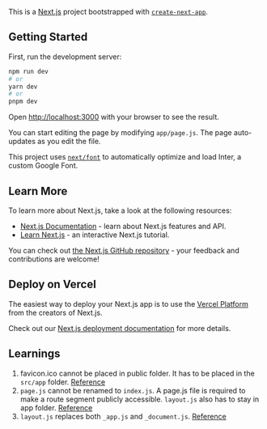 This is a [Next.js](https://nextjs.org/) project bootstrapped with [`create-next-app`](https://github.com/vercel/next.js/tree/canary/packages/create-next-app).

## Getting Started

First, run the development server:

```bash
npm run dev
# or
yarn dev
# or
pnpm dev
```

Open [http://localhost:3000](http://localhost:3000) with your browser to see the result.

You can start editing the page by modifying `app/page.js`. The page auto-updates as you edit the file.

This project uses [`next/font`](https://nextjs.org/docs/basic-features/font-optimization) to automatically optimize and load Inter, a custom Google Font.

## Learn More

To learn more about Next.js, take a look at the following resources:

- [Next.js Documentation](https://nextjs.org/docs) - learn about Next.js features and API.
- [Learn Next.js](https://nextjs.org/learn) - an interactive Next.js tutorial.

You can check out [the Next.js GitHub repository](https://github.com/vercel/next.js/) - your feedback and contributions are welcome!

## Deploy on Vercel

The easiest way to deploy your Next.js app is to use the [Vercel Platform](https://vercel.com/new?utm_medium=default-template&filter=next.js&utm_source=create-next-app&utm_campaign=create-next-app-readme) from the creators of Next.js.

Check out our [Next.js deployment documentation](https://nextjs.org/docs/deployment) for more details.

## Learnings
1. favicon.ico cannot be placed in public folder. It has to be placed in the `src/app` folder. [Reference](https://nextjs.org/docs/app/api-reference/file-conventions/metadata/app-icons#favicon)
2. `page.js` cannot be renamed to `index.js`. A page.js file is required to make a route segment publicly accessible. `layout.js` also has to stay in app folder. [Reference](https://nextjs.org/docs/getting-started/project-structure#routing-files)
3. `layout.js` replaces both `_app.js` and `_document.js`. [Reference](https://www.makeuseof.com/create-custom-layout-in-nextjs/)
